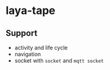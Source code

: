 # laya-tape

## Support
* activity and life cycle
* navigation
* socket with `socket` and `mqtt socket`